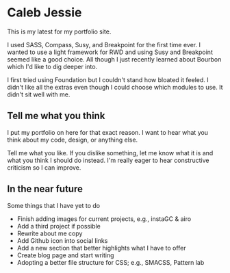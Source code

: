 Caleb Jessie
=====================
This is my latest for my portfolio site.

I used SASS, Compass, Susy, and Breakpoint for the first time ever. I wanted to use a light framework for RWD and using Susy and Breakpoint seemed like a good choice. All though I just recently learned about Bourbon which I'd like to dig deeper into.

I first tried using Foundation but I couldn't stand how bloated it feeled. I didn't like all the extras even though I could choose which modules to use. It didn't sit well with me.

Tell me what you think
----------------------------

I put my portfolio on here for that exact reason. I want to hear what you think about my code, design, or anything else.

Tell me what you like. If you dislike something, let me know what it is and what you think I should do instead. I'm really eager to hear constructive criticism so I can improve.

In the near future
----------------------------

Some things that I have yet to do
* Finish adding images for current projects, e.g., instaGC & airo
* Add a third project if possible
* Rewrite about me copy
* Add Github icon into social links
* Add a new section that better highlights what I have to offer
* Create blog page and start writing
* Adopting a better file structure for CSS; e.g., SMACSS, Pattern lab